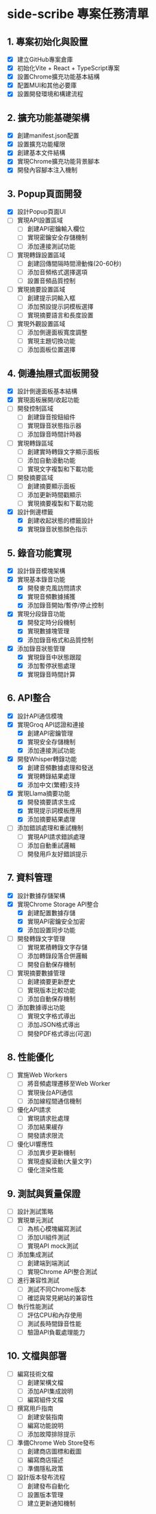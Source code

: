 # side-scribe 專案任務清單

## 1. 專案初始化與設置
- [x] 建立GitHub專案倉庫
- [x] 初始化Vite + React + TypeScript專案
- [x] 設置Chrome擴充功能基本結構
- [x] 配置MUI和其他必要庫
- [x] 設置開發環境和構建流程

## 2. 擴充功能基礎架構
- [x] 創建manifest.json配置
- [x] 設置擴充功能權限
- [x] 創建基本文件結構
- [x] 實現Chrome擴充功能背景腳本
- [x] 開發內容腳本注入機制

## 3. Popup頁面開發
- [x] 設計Popup頁面UI
- [ ] 實現API設置區域
  - [ ] 創建API密鑰輸入欄位
  - [ ] 實現密鑰安全存儲機制
  - [ ] 添加連接測試功能
- [ ] 實現轉錄設置區域
  - [ ] 創建回傳間隔時間滑動條(20-60秒)
  - [ ] 添加音頻格式選擇選項
  - [ ] 設置音頻品質控制
- [ ] 實現摘要設置區域
  - [ ] 創建提示詞輸入框
  - [ ] 添加預設提示詞模板選擇
  - [ ] 實現摘要語言和長度設置
- [ ] 實現外觀設置區域
  - [ ] 添加側邊面板寬度調整
  - [ ] 實現主題切換功能
  - [ ] 添加面板位置選擇

## 4. 側邊抽屜式面板開發
- [x] 設計側邊面板基本結構
- [x] 實現面板展開/收起功能
- [ ] 開發控制區域
  - [ ] 創建錄音按鈕組件
  - [ ] 實現錄音狀態指示器
  - [ ] 添加錄音時間計時器
- [ ] 實現轉錄區域
  - [ ] 創建實時轉錄文字顯示面板
  - [ ] 添加自動滾動功能
  - [ ] 實現文字複製和下載功能
- [ ] 開發摘要區域
  - [ ] 創建摘要顯示面板
  - [ ] 添加更新時間戳顯示
  - [ ] 實現摘要複製和下載功能
- [x] 設計側邊標籤
  - [x] 創建收起狀態的標籤設計
  - [x] 實現錄音狀態顏色指示

## 5. 錄音功能實現
- [x] 設計錄音模塊架構
- [x] 實現基本錄音功能
  - [x] 開發麥克風訪問請求
  - [x] 實現音頻數據捕獲
  - [x] 添加錄音開始/暫停/停止控制
- [x] 實現分段錄音功能
  - [x] 開發定時分段機制
  - [x] 實現數據塊管理
  - [x] 添加錄音格式和品質控制
- [x] 添加錄音狀態管理
  - [x] 實現錄音中狀態跟蹤
  - [x] 添加暫停狀態處理
  - [x] 實現錄音時間計算

## 6. API整合
- [x] 設計API通信模塊
- [x] 實現Groq API認證和連接
  - [x] 創建API密鑰管理
  - [x] 實現安全存儲機制
  - [x] 添加連接測試功能
- [x] 開發Whisper轉錄功能
  - [x] 創建音頻數據處理和發送
  - [x] 實現轉錄結果處理
  - [x] 添加中文(繁體)支持
- [x] 實現Llama摘要功能
  - [x] 開發摘要請求生成
  - [x] 實現提示詞模板應用
  - [x] 添加摘要結果處理
- [ ] 添加錯誤處理和重試機制
  - [ ] 實現API請求錯誤處理
  - [ ] 添加自動重試邏輯
  - [ ] 開發用戶友好錯誤提示

## 7. 資料管理
- [x] 設計數據存儲架構
- [x] 實現Chrome Storage API整合
  - [x] 創建配置數據存儲
  - [x] 實現API密鑰安全加密
  - [x] 添加設置同步功能
- [ ] 開發轉錄文字管理
  - [ ] 實現累積轉錄文字存儲
  - [ ] 添加轉錄段落合併邏輯
  - [ ] 開發自動保存機制
- [ ] 實現摘要數據管理
  - [ ] 創建摘要更新歷史
  - [ ] 實現版本比較功能
  - [ ] 添加自動保存機制
- [ ] 添加數據導出功能
  - [ ] 實現文字格式導出
  - [ ] 添加JSON格式導出
  - [ ] 開發PDF格式導出(可選)

## 8. 性能優化
- [ ] 實施Web Workers
  - [ ] 將音頻處理遷移至Web Worker
  - [ ] 實現後台API通信
  - [ ] 添加線程間通信機制
- [ ] 優化API請求
  - [ ] 實現請求批處理
  - [ ] 添加結果緩存
  - [ ] 開發請求限流
- [ ] 優化UI響應性
  - [ ] 添加異步更新機制
  - [ ] 實現虛擬滾動(大量文字)
  - [ ] 優化渲染性能

## 9. 測試與質量保證
- [ ] 設計測試策略
- [ ] 實現單元測試
  - [ ] 為核心模塊編寫測試
  - [ ] 添加UI組件測試
  - [ ] 實現API mock測試
- [ ] 添加集成測試
  - [ ] 創建端到端測試
  - [ ] 實現Chrome API整合測試
- [ ] 進行兼容性測試
  - [ ] 測試不同Chrome版本
  - [ ] 確認與常見網站的兼容性
- [ ] 執行性能測試
  - [ ] 評估CPU和內存使用
  - [ ] 測試長時間錄音性能
  - [ ] 驗證API負載處理能力

## 10. 文檔與部署
- [ ] 編寫技術文檔
  - [ ] 創建架構文檔
  - [ ] 添加API集成說明
  - [ ] 編寫組件文檔
- [ ] 撰寫用戶指南
  - [ ] 創建安裝指南
  - [ ] 編寫功能說明
  - [ ] 添加故障排除提示
- [ ] 準備Chrome Web Store發布
  - [ ] 創建商店圖標和截圖
  - [ ] 編寫商店描述
  - [ ] 準備隱私政策
- [ ] 設計版本發布流程
  - [ ] 創建發布自動化
  - [ ] 設置版本管理
  - [ ] 建立更新通知機制
```